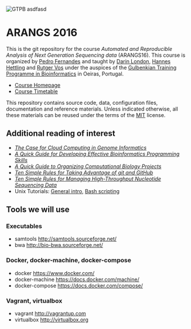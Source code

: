 ![GTPB](http://gtpb.igc.gulbenkian.pt/bicourses/images/GTPB2015logo.png "GTPB")
asdfasd
# ARANGS 2016

This is the git repository for the course *Automated and Reproducible Analysis of Next 
Generation Sequencing data* (ARANGS16). This course is organized by 
[Pedro Fernandes](https://github.com/pfern) and taught by [Darin London](https://github.com/dmlond),
[Hannes Hettling](http://github.com/hettling) and [Rutger Vos](https://github.com/rvosa) under the 
auspices of the [Gulbenkian Training Programme in Bioinformatics](http://gtpb.igc.gulbenkian.pt/bicourses/)
in Oeiras, Portugal.

* [Course Homepage](http://gtpb.igc.gulbenkian.pt/bicourses/ARANGS16)
* [Course Timetable](http://gtpb.igc.gulbenkian.pt/bicourses/ARANGS16/timetable.html)

This repository contains source code, data, configuration files, documentation and
reference materials. Unless indicated otherwise, all these materials can be reused
under the terms of the [MIT](https://github.com/rvosa/arangs2016/blob/master/LICENSE) license.

## Additional reading of interest

* [_The Case for Cloud Computing in Genome Informatics_](http://dx.doi.org/10.1186/gb-2010-11-5-207)
* [_A Quick Guide for Developing Effective Bioinformatics Programming Skills_](http://dx.doi.org/10.1371/journal.pcbi.1000589)
* [_A Quick Guide to Organizing Computational Biology Projects_](http://dx.doi.org/10.1371/journal.pcbi.1000424)
* [_Ten Simple Rules for Taking Advantage of git and GitHub_](http://dx.doi.org/10.1101/048744)
* [_Ten Simple Rules for Managing High-Throughput Nucleotide Sequencing Data_](http://dx.doi.org/10.1101/049338)
* Unix Tutorials: [General intro](http://www.ee.surrey.ac.uk/Teaching/Unix/), [Bash scripting](http://tldp.org/LDP/abs/html/)

<!--
## NGS reference materials

The following are somewhat old and a bit out of scope for the course, but might still be interesting:

* DNA Sequencing Technologies
http://www.nature.com/scitable/topicpage/DNA-Sequencing-Technologies-690

* "The Sanger FASTQ file format for sequences with quality scores, and the Solexa/Illumina FASTQ variants"
http://dx.doi.org/10.1093%2Fnar%2Fgkp1137

* "A Practical Comparison of De Novo Genome Assembly Software Tools for Next-Generation Sequencing Technologies"
http://dx.doi.org/10.1371/journal.pone.0017915

* "A beginner's guide to eukaryotic genome annotation"
http://dx.doi.org/10.1038/nrg3174

* NGS glossary spreadsheet
https://docs.google.com/spreadsheet/ccc?key=0Av8UW3JvZsgcdE9wZW1sYzlCQWFwNjBXLWMtQzZLN3c#gid=0

* NGS platforms
https://docs.google.com/document/pub?id=1rYbBPELjjezRVjkQfkulJI2jNxL5LsRuNXVv_CxCpd4

## Syntax Format Descriptions

* SAM/BAM http://samtools.sourceforge.net/SAM1.pdf
* VCF Format http://www.1000genomes.org/wiki/Analysis/Variant%20Call%20Format/vcf-variant-call-format-version-40
* FASTQ http://maq.sourceforge.net/fastq.shtml
* Sequence file formats http://bioinf.comav.upv.es/courses/sequence_analysis/sequence_file_formats.html

-->

## Tools we will use

### Executables

* samtools http://samtools.sourceforge.net/
* bwa http://bio-bwa.sourceforge.net/

### Docker, docker-machine, docker-compose

* docker https://www.docker.com/
* docker-machine https://docs.docker.com/machine/
* docker-compose https://docs.docker.com/compose/

### Vagrant, virtualbox

* vagrant http://vagrantup.com
* virtualbox http://virtualbox.org
